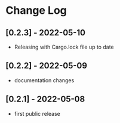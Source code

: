 # Change Log

## [0.2.3] - 2022-05-10
- Releasing with Cargo.lock file up to date

## [0.2.2] - 2022-05-09
- documentation changes

## [0.2.1] - 2022-05-08
- first public release
